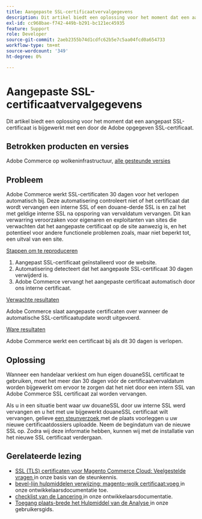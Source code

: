 ```yaml
---
title: Aangepaste SSL-certificaatvervalgegevens
description: Dit artikel biedt een oplossing voor het moment dat een aangepast SSL-certificaat is bijgewerkt met een door de Adobe opgegeven SSL-certificaat.
exl-id: cc968bae-f742-449b-b291-bc121ec45935
feature: Support
role: Developer
source-git-commit: 2aeb2355b74d1cdfc62b5e7c5aa04fcd0a654733
workflow-type: tm+mt
source-wordcount: '349'
ht-degree: 0%

---
```


# Aangepaste SSL-certificaatvervalgegevens

Dit artikel biedt een oplossing voor het moment dat een aangepast SSL-certificaat is bijgewerkt met een door de Adobe opgegeven SSL-certificaat.

## Betrokken producten en versies

Adobe Commerce op wolkeninfrastructuur, [ alle gesteunde versies ](https://magento.com/sites/default/files/magento-software-lifecycle-policy.pdf)

## Probleem

Adobe Commerce werkt SSL-certificaten 30 dagen voor het verlopen automatisch bij. Deze automatisering controleert niet of het certificaat dat wordt vervangen een interne SSL of een douane-derde SSL is en zal het met geldige interne SSL na opsporing van vervaldatum vervangen. Dit kan verwarring veroorzaken voor eigenaren en exploitanten van sites die verwachten dat het aangepaste certificaat op de site aanwezig is, en het potentieel voor andere functionele problemen zoals, maar niet beperkt tot, een uitval van een site.

<u> Stappen om te reproduceren </u>

1. Aangepast SSL-certificaat geïnstalleerd voor de website.
1. Automatisering detecteert dat het aangepaste SSL-certificaat 30 dagen verwijderd is.
1. Adobe Commerce vervangt het aangepaste certificaat automatisch door ons interne certificaat.

<u> Verwachte resultaten </u>

Adobe Commerce slaat aangepaste certificaten over wanneer de automatische SSL-certificaatupdate wordt uitgevoerd.

<u> Ware resultaten </u>

Adobe Commerce werkt een certificaat bij als dit 30 dagen is verlopen.

## Oplossing

Wanneer een handelaar verkiest om hun eigen douaneSSL certificaat te gebruiken, moet het meer dan 30 dagen vóór de certificaatvervaldatum worden bijgewerkt om ervoor te zorgen dat het niet door een intern SSL van Adobe Commerce SSL certificaat zal worden vervangen.

Als u in een situatie bent waar uw douaneSSL door uw interne SSL werd vervangen en u het met uw bijgewerkt douaneSSL certificaat wilt vervangen, gelieve [ een steunverzoek ](/help/help-center-guide/help-center/magento-help-center-user-guide.md#submit-ticket) met de plaats voorleggen u uw nieuwe certificaatdossiers uploadde. Neem de begindatum van de nieuwe SSL op. Zodra wij deze informatie hebben, kunnen wij met de installatie van het nieuwe SSL certificaat verdergaan.

## Gerelateerde lezing

* [ SSL (TLS) certificaten voor Magento Commerce Cloud: Veelgestelde vragen ](/help/how-to/general/ssl-tls-certificates-for-magento-commerce-cloud-faq.md) in onze basis van de steunkennis.
* [ bevel-lijn hulpmiddelen verwijzing: magento-wolk certificaat:voeg ](https://experienceleague.adobe.com/en/docs/commerce-cloud-service/user-guide/dev-tools/cloud-cli/cloud-cli-reference#certificateadd) in onze ontwikkelaarsdocumentatie toe.
* [ checklist van de Lancering ](https://experienceleague.adobe.com/en/docs/commerce-cloud-service/user-guide/launch/checklist) in onze ontwikkelaarsdocumentatie.
* [ Toegang plaats-brede het Hulpmiddel van de Analyse ](https://experienceleague.adobe.com/en/docs/commerce-operations/tools/site-wide-analysis-tool/access#step-2-access-site-wide-analysis-tool) in onze gebruikersgids.
